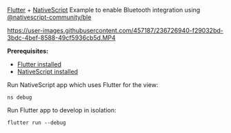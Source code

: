 [Flutter](https://flutter.dev/) + [NativeScript](https://nativescript.org/) Example to enable Bluetooth integration using [@nativescript-community/ble](https://github.com/nativescript-community/ble)

https://user-images.githubusercontent.com/457187/236726940-f29032bd-3bdc-4bef-8588-49cf5936cb5d.MP4

**Prerequisites:**

- [Flutter installed](https://docs.flutter.dev/get-started/install)
- [NativeScript installed](https://beta.docs.nativescript.org/setup/)

Run NativeScript app which uses Flutter for the view:
```
ns debug
```

Run Flutter app to develop in isolation:

```
flutter run --debug
```
